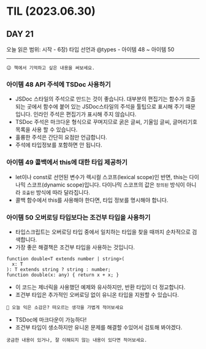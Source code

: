 # TIL (2023.06.30)

## DAY 21

오늘 읽은 범위: 시작 - 6장) 타입 선언과 @types - 아이템 48 ~ 아이템 50

---

```text
😉 책에서 기억하고 싶은 내용을 써보세요.
```

### 아이템 48 API 주석에 TSDoc 사용하기

- JSDoc 스타일의 주석으로 만드는 것이 좋습니다. 대부분의 편집기는 함수가 호출되는 곳에서 함수에 붙어 있는 JSDoc스타일의 주석을
  툴팁으로 표시해 주기 때문입니다. 인라인 주석은 편집기가 표시해 주지 않습니다.
- TSDoc 주석은 마크다운 형식으로 꾸며지므로 굵은 글씨, 기울임 글씨, 글머리기호 목록을 사용 할 수 있습니다.
- 훌륭한 주석은 간단히 요점만 언급합니다.
- 주석에 타입정보를 포함하면 안 됩니다.

### 아이템 49 콜백에서 this에 대한 타입 제공하기

- let이나 const로 선언된 변수가 렉시컬 스코프(lexical scope)인 반면, this는 다이나믹 스코프(dynamic scope)입니다.
  다이나믹 스코프의 값은 `정의된` 방식이 아니라 `호출된` 방식에 따라 달라집니다.
- 콜백 함수에서 this를 사용해야 한다면, 타입 정보를 명시해야 합니다.

### 아이템 50 오버로딩 타입보다는 조건부 타입을 사용하기

- 타입스크립트는 오버로딩 타입 중에서 일치하는 타입을 찾을 때까지 순차적으로 검색합니다.
- 가장 좋은 해결책은 조건부 타입을 사용하는 것입니다.

```text
function double<T extends number | string>(
  x: T
): T extends string ? string : number;
function double(x: any) { return x + x; }
```

- 이 코드는 제너릭을 사용했던 예제와 유사하지만, 반환 타입이 더 정교합니다.
- 조건부 타입은 추가적인 오버로딩 없이 유니온 타입을 지원할 수 있습니다.

```text
🤔 오늘 익은 소감은? 떠오르는 생각을 가볍게 적어보세요
```

- TSDoc에 마크다운이 가능하다!
- 조건부 타입이 생소하지만 유니온 문제를 해결할 수있어서 검토해 봐야겠다.

```text
궁금한 내용이 있거나, 잘 이해되지 않는 내용이 있다면 적어보세요.
```
